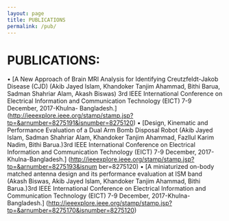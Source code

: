 ```yaml
---
layout: page
title: PUBLICATIONS
permalink: /pub/
---
```



# PUBLICATIONS:
• [A New Approach of Brain MRI Analysis for Identifying Creutzfeldt-Jakob Disease (CJD)
  (Akib Jayed Islam, Khandoker Tanjim Ahammad, Bithi Barua, Sadman Shahriar Alam,
  Akash Biswas) 3rd
  IEEE International Conference on Electrical Information and
  Communication Technology (EICT) 7-9 December, 2017-Khulna- Bangladesh.]
  (http://ieeexplore.ieee.org/stamp/stamp.jsp?tp=&arnumber=8275191&isnumber=8275120)
• [Design, Kinematic and Performance Evaluation of a Dual Arm Bomb Disposal Robot
  (Akib Jayed Islam, Sadman Shahriar Alam, Khandoker Tanjim Ahammad, Fazllul Karim
  Nadim, Bithi Barua.)3rd IEEE International Conference on Electrical Information and
  Communication Technology (EICT) 7-9 December, 2017-Khulna-Bangladesh.]
  (http://ieeexplore.ieee.org/stamp/stamp.jsp?tp=&arnumber=8275193&isnum ber=8275120)
• [A miniaturized on-body matched antenna design and its performance evaluation at ISM band
  (Akash Biswas, Akib Jayed Islam, Khandoker Tanjim Ahammad, Bithi Barua.)3rd IEEE
  International Conference on Electrical Information and Communication Technology (EICT) 7-9
  December, 2017-Khulna-Bangladesh.]
  (http://ieeexplore.ieee.org/stamp/stamp.jsp?tp=&arnumber=8275170&isnumber=8275120)
